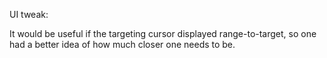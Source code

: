 UI tweak:

It would be useful if the targeting cursor displayed range-to-target, so
one had a better idea of how much closer one needs to be.